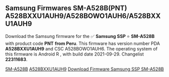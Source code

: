 <h2>Samsung Firmwares SM-A528B(PNT) A528BXXU1AUH9/A528BOWO1AUH6/A528BXXU1AUH9</h2>
Download the Samsung firmware for the ✅ <strong>Samsung SSP </strong> ⭐ <strong>SM-A528B</strong> with product code <strong>PNT</strong> <strong> from Peru</strong>. This firmware has version number PDA <strong>A528BXXU1AUH9</strong> and CSC A528BOWO1AUH6. The operating system of this firmware is Android R , with build date 2021-09-29. Changelist <strong>22311683</strong>.


[SM-A528B](https://samfirm.shop/samsung/model/SM-A528B)
[A528BXXU1AUH9](https://samfirm.shop/samsung/pda/A528BXXU1AUH9)
[Download Firmware Samsung SSP SM-A528B](https://samfirm.shop/samsung/firmware/460718)
